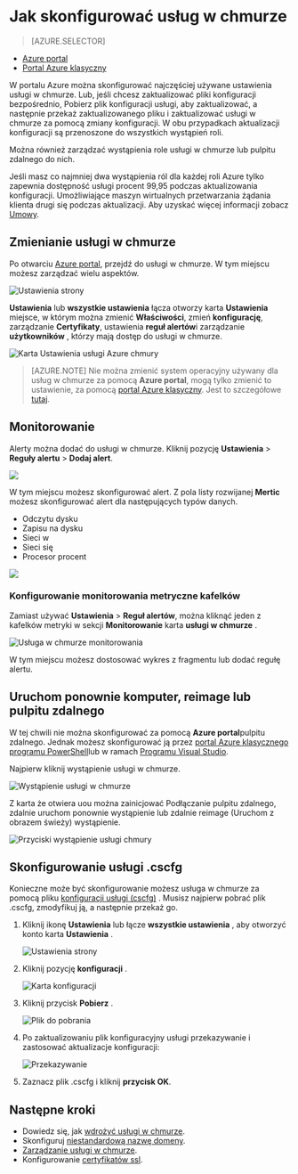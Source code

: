<properties 
    pageTitle="Jak skonfigurować usługi w chmurze (portal) | Microsoft Azure" 
    description="Dowiedz się, jak skonfigurować usług w chmurze w Azure. Dowiedz się, jak zaktualizować konfigurację usługi w chmurze i konfigurowanie dostępu zdalnego do roli wystąpień. W tych przykładach użyto Azure portal." 
    services="cloud-services" 
    documentationCenter="" 
    authors="Thraka" 
    manager="timlt" 
    editor=""/>

<tags 
    ms.service="cloud-services" 
    ms.workload="tbd" 
    ms.tgt_pltfrm="na" 
    ms.devlang="na" 
    ms.topic="article" 
    ms.date="10/11/2016"
    ms.author="adegeo"/>

# <a name="how-to-configure-cloud-services"></a>Jak skonfigurować usług w chmurze

> [AZURE.SELECTOR]
- [Azure portal](cloud-services-how-to-configure-portal.md)
- [Portal Azure klasyczny](cloud-services-how-to-configure.md)

W portalu Azure można skonfigurować najczęściej używane ustawienia usługi w chmurze. Lub, jeśli chcesz zaktualizować pliki konfiguracji bezpośrednio, Pobierz plik konfiguracji usługi, aby zaktualizować, a następnie przekaż zaktualizowanego pliku i zaktualizować usługi w chmurze za pomocą zmiany konfiguracji. W obu przypadkach aktualizacji konfiguracji są przenoszone do wszystkich wystąpień roli.

Można również zarządzać wystąpienia role usługi w chmurze lub pulpitu zdalnego do nich.

Jeśli masz co najmniej dwa wystąpienia ról dla każdej roli Azure tylko zapewnia dostępność usługi procent 99,95 podczas aktualizowania konfiguracji. Umożliwiające maszyn wirtualnych przetwarzania żądania klienta drugi się podczas aktualizacji. Aby uzyskać więcej informacji zobacz [Umowy](https://azure.microsoft.com/support/legal/sla/).

## <a name="change-a-cloud-service"></a>Zmienianie usługi w chmurze

Po otwarciu [Azure portal](https://portal.azure.com/), przejdź do usługi w chmurze. W tym miejscu możesz zarządzać wielu aspektów. 

![Ustawienia strony](./media/cloud-services-how-to-configure-portal/cloud-service.png)

**Ustawienia** lub **wszystkie ustawienia** łącza otworzy karta **Ustawienia** miejsce, w którym można zmienić **Właściwości**, zmień **konfigurację**, zarządzanie **Certyfikaty**, ustawienia **reguł alertów**i zarządzanie **użytkowników** , którzy mają dostęp do usługi w chmurze.

![Karta Ustawienia usługi Azure chmury](./media/cloud-services-how-to-configure-portal/cs-settings-blade.png)

>[AZURE.NOTE]
>Nie można zmienić system operacyjny używany dla usług w chmurze za pomocą **Azure portal**, mogą tylko zmienić to ustawienie, za pomocą [portal Azure klasyczny](http://manage.windowsazure.com/). Jest to szczegółowe [tutaj](cloud-services-how-to-configure.md#update-a-cloud-service-configuration-file).

## <a name="monitoring"></a>Monitorowanie

Alerty można dodać do usługi w chmurze. Kliknij pozycję **Ustawienia** > **Reguły alertu** > **Dodaj alert**. 

![](./media/cloud-services-how-to-configure-portal/cs-alerts.png)

W tym miejscu możesz skonfigurować alert. Z pola listy rozwijanej **Mertic** możesz skonfigurować alert dla następujących typów danych.

- Odczytu dysku
- Zapisu na dysku
- Sieci w
- Sieci się
- Procesor procent 

![](./media/cloud-services-how-to-configure-portal/cs-alert-item.png)

### <a name="configure-monitoring-from-a-metric-tile"></a>Konfigurowanie monitorowania metryczne kafelków

Zamiast używać **Ustawienia** > **Reguł alertów**, można kliknąć jeden z kafelków metryki w sekcji **Monitorowanie** karta **usługi w chmurze** .

![Usługa w chmurze monitorowania](./media/cloud-services-how-to-configure-portal/cs-monitoring.png)

W tym miejscu możesz dostosować wykres z fragmentu lub dodać regułę alertu.


## <a name="reboot-reimage-or-remote-desktop"></a>Uruchom ponownie komputer, reimage lub pulpitu zdalnego

W tej chwili nie można skonfigurować za pomocą **Azure portal**pulpitu zdalnego. Jednak możesz skonfigurować ją przez [portal Azure klasycznego](cloud-services-role-enable-remote-desktop.md) [programu PowerShell](cloud-services-role-enable-remote-desktop-powershell.md)lub w ramach [Programu Visual Studio](../vs-azure-tools-remote-desktop-roles.md). 

Najpierw kliknij wystąpienie usługi w chmurze.

![Wystąpienie usługi w chmurze](./media/cloud-services-how-to-configure-portal/cs-instance.png)

Z karta że otwiera uou można zainicjować Podłączanie pulpitu zdalnego, zdalnie uruchom ponownie wystąpienie lub zdalnie reimage (Uruchom z obrazem świeży) wystąpienie.

![Przyciski wystąpienie usługi chmury](./media/cloud-services-how-to-configure-portal/cs-instance-buttons.png)



## <a name="reconfigure-your-cscfg"></a>Skonfigurowanie usługi .cscfg

Konieczne może być skonfigurowanie możesz usługa w chmurze za pomocą pliku [konfiguracji usługi (cscfg)](cloud-services-model-and-package.md#cscfg) . Musisz najpierw pobrać plik .cscfg, zmodyfikuj ją, a następnie przekaż go.

1. Kliknij ikonę **Ustawienia** lub łącze **wszystkie ustawienia** , aby otworzyć konto karta **Ustawienia** .

    ![Ustawienia strony](./media/cloud-services-how-to-configure-portal/cloud-service.png)

2. Kliknij pozycję **konfiguracji** .

    ![Karta konfiguracji](./media/cloud-services-how-to-configure-portal/cs-settings-config.png)

3. Kliknij przycisk **Pobierz** .

    ![Plik do pobrania](./media/cloud-services-how-to-configure-portal/cs-settings-config-panel-download.png)

4. Po zaktualizowaniu plik konfiguracyjny usługi przekazywanie i zastosować aktualizacje konfiguracji:

    ![Przekazywanie](./media/cloud-services-how-to-configure-portal/cs-settings-config-panel-upload.png) 
    
5. Zaznacz plik .cscfg i kliknij **przycisk OK**.

            
## <a name="next-steps"></a>Następne kroki

* Dowiedz się, jak [wdrożyć usługi w chmurze](cloud-services-how-to-create-deploy-portal.md).
* Skonfiguruj [niestandardową nazwę domeny](cloud-services-custom-domain-name-portal.md).
* [Zarządzanie usługi w chmurze](cloud-services-how-to-manage-portal.md).
* Konfigurowanie [certyfikatów ssl](cloud-services-configure-ssl-certificate-portal.md).